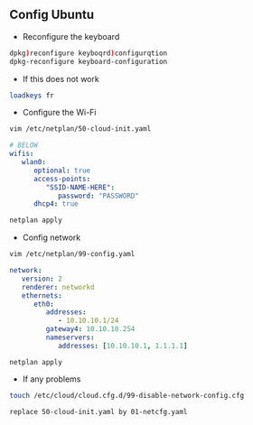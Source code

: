 ## Config Ubuntu

- Reconfigure the keyboard
```bash
dpkg)reconfigure keyboqrd)configurqtion
dpkg-reconfigure keyboard-configuration
```
- If this does not work
```bash
loadkeys fr
```

- Configure the Wi-Fi
```bash
vim /etc/netplan/50-cloud-init.yaml
```
```yaml
# BELOW
wifis:
   wlan0:
      optional: true
      access-points:
         "SSID-NAME-HERE":
            password: "PASSWORD"
      dhcp4: true
```
```bash
netplan apply
```

- Config network
```bash
vim /etc/netplan/99-config.yaml
```
```yaml
network:
   version: 2
   renderer: networkd
   ethernets:
      eth0:
         addresses:
            - 10.10.10.1/24
         gateway4: 10.10.10.254
         nameservers:
            addresses: [10.10.10.1, 1.1.1.1]
```
```
netplan apply
```
- If any problems
```bash
touch /etc/cloud/cloud.cfg.d/99-disable-network-config.cfg

replace 50-cloud-init.yaml by 01-netcfg.yaml
```
